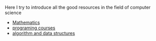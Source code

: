 Here I try to introduce all the good resources in the field of computer science

* [Mathematics](./math.md)
* [programing courses](./pc.md)
* [algorithm and data structures](./algorithm.md)